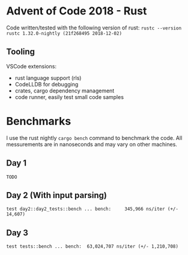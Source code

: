 # Advent of Code 2018 - Rust

Code written/tested with the following version of rust:
`rustc --version rustc 1.32.0-nightly (21f268495 2018-12-02)`

## Tooling

VSCode extensions:

- rust language support (rls)
- CodeLLDB for debugging
- crates, cargo dependency management
- code runner, easily test small code samples

# Benchmarks

I use the rust nightly `cargo bench` command to benchmark the code.
All messurements are in nanoseconds and may vary on other machines.

## Day 1

`TODO`

## Day 2 (With input parsing)

```
test day2::day2_tests::bench ... bench:     345,966 ns/iter (+/- 14,607)
```

## Day 3

```
test tests::bench ... bench:  63,024,707 ns/iter (+/- 1,210,708)
```
